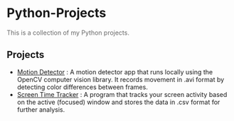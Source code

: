 # Python-Projects

<p style="color:dimgray">
    This is a collection of my Python projects.
</p>

## Projects

- <a href="https://github.com/pattlearn/motion-detector-app">Motion Detector</a> : A motion detector app that runs locally using the OpenCV computer vision library. It records movement in .avi format by detecting color differences between frames.
- <a href="https://github.com/pattlearn/screen-time-tracker">Screen Time Tracker</a> : A program that tracks your screen activity based on the active (focused) window and stores the data in .csv format for further analysis.
